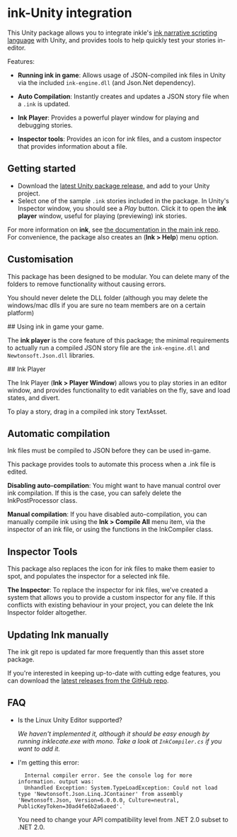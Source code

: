 # ink-Unity integration

This Unity package allows you to integrate inkle's [ink narrative scripting language](http://www.inklestudios.com/ink) with Unity, and provides tools to help quickly test your stories in-editor.

Features:

 - **Running ink in game**: Allows usage of JSON-compiled ink files in Unity via the included `ink-engine.dll` (and Json.Net dependency).

 - **Auto Compilation**: Instantly creates and updates a JSON story file when a `.ink` is updated.
 	
 - **Ink Player**: Provides a powerful player window for playing and debugging stories.
 	
 - **Inspector tools**: Provides an icon for ink files, and a custom inspector that provides information about a file.


## Getting started

* Download the [latest Unity package release](https://github.com/inkle/ink-unity-integration/releases), and add to your Unity project.
* Select one of the sample `.ink` stories included in the package. In Unity's Inspector window, you should see a *Play* button. Click it to open the **ink player** window, useful for playing (previewing) ink stories.

For more information on **ink**, see [the documentation in the main ink repo](https://github.com/inkle/ink). For convenience, the package also creates an (**Ink > Help**) menu option.

## Customisation

This package has been designed to be modular. You can delete many of the folders to remove functionality without causing errors.

You should never delete the DLL folder (although you may delete the windows/mac dlls if you are sure no team members are on a certain platform)

## Using ink in game your game. 

The **ink player** is the core feature of this package; the minimal requirements to actually run a compiled JSON story file are the `ink-engine.dll` and `Newtonsoft.Json.dll` libraries.

## Ink Player

The Ink Player (**Ink > Player Window**) allows you to play stories in an editor window, and provides functionality to edit variables on the fly, save and load states, and divert.

To play a story, drag in a compiled ink story TextAsset.


## Automatic compilation
	
Ink files must be compiled to JSON before they can be used in-game. 
	
This package provides tools to automate this process when a .ink file is edited. 

**Disabling auto-compilation**: You might want to have manual control over ink compilation. If this is the case, you can safely delete the InkPostProcessor class.

**Manual compilation**: If you have disabled auto-compilation, you can manually compile ink using the **Ink > Compile All** menu item, via the inspector of an ink file, or using the functions in the InkCompiler class.

## Inspector Tools

This package also replaces the icon for ink files to make them easier to spot, and populates the inspector for a selected ink file.

**The Inspector**: To replace the inspector for ink files, we've created a system that allows you to provide a custom inspector for any file. If this conflicts with existing behaviour in your project, you can delete the Ink Inspector folder altogether.

## Updating Ink manually

The ink git repo is updated far more frequently than this asset store package. 

If you're interested in keeping up-to-date with cutting edge features, you can download the [latest releases from the GitHub repo](https://github.com/inkle/ink/releases).

## FAQ

* Is the Linux Unity Editor supported?

  *We haven't implemented it, although it should be easy enough by running inklecate.exe with mono. Take a look at `InkCompiler.cs` if you want to add it.*

* I'm getting this error:

        Internal compiler error. See the console log for more information. output was:
        Unhandled Exception: System.TypeLoadException: Could not load type 'Newtonsoft.Json.Linq.JContainer' from assembly 'Newtonsoft.Json, Version=6.0.0.0, Culture=neutral, PublicKeyToken=30ad4fe6b2a6aeed'.`
 	
 	You need to change your API compatibility level from .NET 2.0 subset to .NET 2.0.
